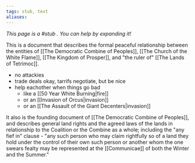 ```yaml
---
tags: stub, text
aliases:
---
```


*This page is a #stub . You can help by expanding it!*

This is a document that describes the formal peaceful relationship between the entities of [[The Democratic Combine of Peoples]], [[The Church of the White Flame]], [[The Kingdom of Prosper]], and "the ruler of" [[The Lands of Tetrimoc]].

- no attackies
- trade deals okay, tarrifs negotiate, but be nice
- help eachother when things go bad
	- like a [[50 Year White Burning|fire]]
	- or an [[Invasion of Orcus|invasion]]
	- or an [[The Assault of the Giant Decenters|invasion]]

It also is the founding document of [[The Democratic Combine of Peoples]], and describes general land rights and the agreed laws of the lands in relationship to the Coalition or the Combine as a whole; including the "any fief in" clause - "any such person who may claim rightfully so of a land they hold under the control of their own such person or another whom the one swears fealty may be represented at the [[Communicae]] of both the Winter and the Summer."